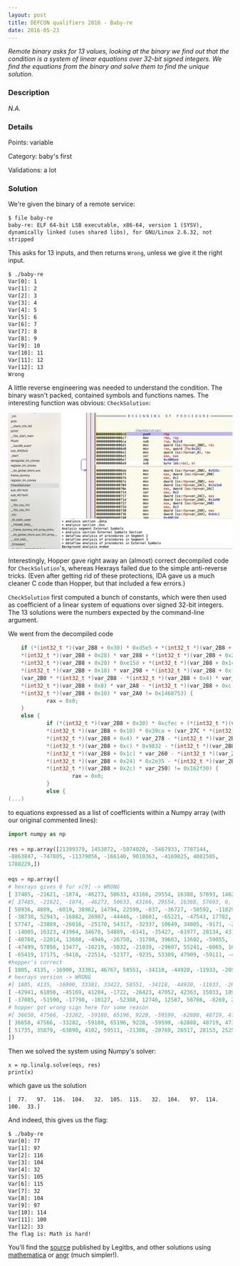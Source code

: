 ```yaml
---
layout: post
title: DEFCON qualifiers 2016 - Baby-re
date: 2016-05-23
---
```


*Remote binary asks for 13 values, looking at the binary we find out
that the condition is a system of linear equations over 32-bit signed
integers. We find the equations from the binary and solve them to find
the unique solution.*

<!--more-->


### Description

*N.A.*

### Details

Points:      variable

Category:    baby's first

Validations: a lot

### Solution

We're given the binary of a remote service:

```
$ file baby-re
baby-re: ELF 64-bit LSB executable, x86-64, version 1 (SYSV),
dynamically linked (uses shared libs), for GNU/Linux 2.6.32, not
stripped
```

This asks for 13 inputs, and then returns `Wrong`, unless we give it
the right input.

```
$ ./baby-re
Var[0]: 1
Var[1]: 2
Var[2]: 3
Var[3]: 4
Var[4]: 5
Var[5]: 6
Var[6]: 7
Var[7]: 8
Var[8]: 9
Var[9]: 10
Var[10]: 11
Var[11]: 12
Var[12]: 13
Wrong
```

A little reverse engineering was needed to understand the condition. The
binary wasn't packed, contained symbols and functions names.
The interesting function was obvious: `CheckSolution`:

![CheckSolution](/resources/2016/dcquals/babyre/checksolution.png)

Interestingly, Hopper gave right away an (almost) correct decompiled
code for `CheckSolution`'s, whereas Hexrays failed due to the simple
anti-reverse tricks. (Even after getting rid of these protections, IDA
gave us a much cleaner C code than Hopper, but that included a few
errors.)

`CheckSolution` first computed a bunch of constants, which were then
used as coefficient of a linear system of equations over signed 32-bit
integers. The 13 solutions were the numbers expected by the command-line
argument.

We went from the decompiled code

```C
    if (*(int32_t *)(var_2B8 + 0x30) * 0xd5e5 + *(int32_t *)(var_2B8 + 0x2c) * 0x99ae + \
    *(int32_t *)(var_2B8 + 0x28) * var_288 + *(int32_t *)(var_2B8 + 0x24) * 0x3922 + \
    *(int32_t *)(var_2B8 + 0x20) * 0xe15d + *(int32_t *)(var_2B8 + 0x1c) * var_294 + \
    *(int32_t *)(var_2B8 + 0x18) * var_298 + *(int32_t *)(var_2B8 + 0x14) * 0xa89e + \
    (var_2B0 * *(int32_t *)var_2B8 - *(int32_t *)(var_2B8 + 0x4) * var_2AC - \
    *(int32_t *)(var_2B8 + 0x8) * var_2A8 - *(int32_t *)(var_2B8 + 0xc) * 0xb4c1) + \
    *(int32_t *)(var_2B8 + 0x10) * var_2A0 != 0x1468753) {
            rax = 0x0;
    }
    else {
            if (*(int32_t *)(var_2B8 + 0x30) * 0xcfec + (*(int32_t *)(var_2B8 + 0x14) * var_268 + \
            *(int32_t *)(var_2B8 + 0x10) * 0x39ca + (var_27C * *(int32_t *)var_2B8 + \
            *(int32_t *)(var_2B8 + 0x4) * var_278 - *(int32_t *)(var_2B8 + 0x8) * 0x1783) + \
            *(int32_t *)(var_2B8 + 0xc) * 0x9832 - *(int32_t *)(var_2B8 + 0x18) * 0x345 - \
            *(int32_t *)(var_2B8 + 0x1c) * var_260 - *(int32_t *)(var_2B8 + 0x20) * 0xc5a0 - \
            *(int32_t *)(var_2B8 + 0x24) * 0x2e35 - *(int32_t *)(var_2B8 + 0x28) * 0x4e4e - \
            *(int32_t *)(var_2B8 + 0x2c) * var_250) != 0x162f30) {
                    rax = 0x0;
            }
            else {
(...)
```
to equations expressed as a list of coefficients within a Numpy array (with our original commented lines):

```python
import numpy as np

res = np.array([21399379, 1453872, -5074020, -5467933, 7787144,
-8863847, -747805, -11379056, -166140, 9010363, -4169825, 4081505,
1788229,])

eqs = np.array([
# hexrays gives 0 for v[9] -> WRONG
[ 37485, -21621, -1874, -46273, 50633, 43166, 29554, 16388, 57693, 14626, 21090, 39342, 54757,],
#[ 37485, -21621, -1874, -46273, 50633, 43166, 29554, 16388, 57693, 0, 21090, 39342, 54757,],
[ 50936, 4809, -6019, 38962, 14794, 22599, -837, -36727, -50592, -11829, -20046, -9256, 53228,],
[ -38730, 52943, -16882, 26907, -44446, -18601, -65221, -47543, 17702, -33910, 42654, 5371, 11469,],
[ 57747, -23889, -26016, -25170, 54317, -32337, 10649, 34805, -9171, -22855, 8621, -634, -11864,],
[ -14005, 16323, 43964, 34670, 54889, -6141, -35427, -61977, 28134, 43186, -59676, 15578, 50082,],
[ -40760, -22014, 13608, -4946, -26750, -31708, 39603, 13602, -59055, -32738, 29341, 10305, -15650,],
[ -47499, 57856, 13477, -10219, -5032, -21039, -29607, 55241, -6065, 16047, -4554, -2262, 18903,],
[ -65419, 17175, -9410, -22514, -52377, -9235, 53309, 47909, -59111, -41289, -24422, 41178, -23447,],
#hopper's correct
[ 1805, 4135, -16900, 33381, 46767, 58551, -34118, -44920, -11933, -20530, 15699, -36597, 18231,],
# hexrays version -> WRONG
#[ 1805, 4135, -16900, 33381, 33422, 58551, -34118, -44920, -11933, -20530, 15699, -36597, 18231,],
[ -42941, 61056, -45169, 41284, -1722, -26423, 47052, 42363, 15033, 18975, 10788, -33319, 63680,],  
[ -37085, -51590, -17798, -10127, -52388, 12746, 12587, 58786, -8269, 22613, 30753, -20853, 32216,],
# hopper got wrong sign here for some reason
#[ 36650, 47566, -33282, -59180, 65196, 9228, -59599, -62888, 48719, 47348, 37592, 57612, 40510,],
[ 36650, 47566, -33282, -59180, 65196, 9228, -59599, -62888, 48719, 47348, -37592, 57612, 40510,],
[ 51735, 35879, -63890, 4102, 59511, -21386, -20769, 26517, 28153, 25252, -43789, 25633, 7314,],
])
```

Then we solved the system using Numpy's solver:

```
x = np.linalg.solve(eqs, res)
print(x)
```

which gave us the solution
```
[  77.   97.  116.  104.   32.  105.  115.   32.  104.   97.  114.  100.  33.]
```

And indeed, this gives us the flag:

```
$ ./baby-re
Var[0]: 77
Var[1]: 97
Var[2]: 116
Var[3]: 104
Var[4]: 32
Var[5]: 105
Var[6]: 115
Var[7]: 32
Var[8]: 104
Var[9]: 97
Var[10]: 114
Var[11]: 100
Var[12]: 33
The flag is: Math is hard!
```

You'll find the
[source](https://github.com/legitbs/quals-2016/tree/master/baby-re) published
by Legitbs, and other solutions using
[mathematica](http://sibears.ru/labs/DEF-CON-CTF-Quals-2016-baby-re/) or
[angr](https://github.com/ByteBandits/writeups/tree/master/defcon-ctf-qualifier-2016/babys-first/baby-re/sudhackar)
(much simpler!).

